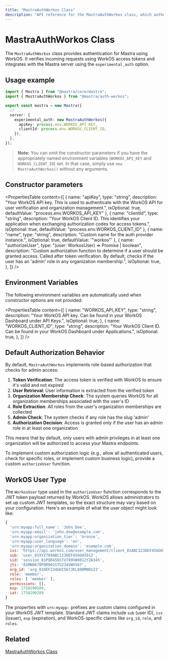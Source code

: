```yaml
---
title: "MastraAuthWorkos Class"
description: "API reference for the MastraAuthWorkos class, which authenticates Mastra applications using WorkOS authentication."
---
```


# MastraAuthWorkos Class

The `MastraAuthWorkos` class provides authentication for Mastra using WorkOS. It verifies incoming requests using WorkOS access tokens and integrates with the Mastra server using the `experimental_auth` option.

## Usage example

```typescript filename="src/mastra/index.ts" showLineNumbers copy
import { Mastra } from "@mastra/core/mastra";
import { MastraAuthWorkos } from "@mastra/auth-workos";

export const mastra = new Mastra({
  // ..
  server: {
    experimental_auth: new MastraAuthWorkos({
      apiKey: process.env.WORKOS_API_KEY,
      clientId: process.env.WORKOS_CLIENT_ID,
    }),
  },
});
```

> **Note:** You can omit the constructor parameters if you have the appropriately named environment variables (`WORKOS_API_KEY` and `WORKOS_CLIENT_ID`) set. In that case, simply use `new MastraAuthWorkos()` without any arguments.

## Constructor parameters

<PropertiesTable
content={[
{
name: "apiKey",
type: "string",
description: "Your WorkOS API key. This is used to authenticate with the WorkOS API for user verification and organization management.",
isOptional: true,
defaultValue: "process.env.WORKOS_API_KEY"
},
{
name: "clientId",
type: "string",
description: "Your WorkOS Client ID. This identifies your application when exchanging authorization codes for access tokens.",
isOptional: true,
defaultValue: "process.env.WORKOS_CLIENT_ID"
},
{
name: "name",
type: "string",
description: "Custom name for the auth provider instance.",
isOptional: true,
defaultValue: '"workos"'
},
{
name: "authorizeUser",
type: "(user: WorkosUser) => Promise<boolean> | boolean",
description: "Custom authorization function to determine if a user should be granted access. Called after token verification. By default, checks if the user has an 'admin' role in any organization membership.",
isOptional: true,
},
]}
/>

## Environment Variables

The following environment variables are automatically used when constructor options are not provided:

<PropertiesTable
content={[
{
name: "WORKOS_API_KEY",
type: "string",
description: "Your WorkOS API key. Can be found in your WorkOS Dashboard under API Keys.",
isOptional: true,
},
{
name: "WORKOS_CLIENT_ID",
type: "string",
description: "Your WorkOS Client ID. Can be found in your WorkOS Dashboard under Applications.",
isOptional: true,
},
]}
/>

## Default Authorization Behavior

By default, `MastraAuthWorkos` implements role-based authorization that checks for admin access:

1. **Token Verification**: The access token is verified with WorkOS to ensure it's valid and not expired
2. **User Retrieval**: User information is extracted from the verified token
3. **Organization Membership Check**: The system queries WorkOS for all organization memberships associated with the user's ID
4. **Role Extraction**: All roles from the user's organization memberships are collected
5. **Admin Check**: The system checks if any role has the slug 'admin'
6. **Authorization Decision**: Access is granted only if the user has an admin role in at least one organization

This means that by default, only users with admin privileges in at least one organization will be authorized to access your Mastra endpoints.

To implement custom authorization logic (e.g., allow all authenticated users, check for specific roles, or implement custom business logic), provide a custom `authorizeUser` function.

## WorkOS User Type

The `WorkosUser` type used in the `authorizeUser` function corresponds to the JWT token payload returned by WorkOS. WorkOS allows administrators to set up custom JWT templates, so the exact structure may vary based on your configuration. Here's an example of what the user object might look like:

```javascript
{
  'urn:myapp:full_name': 'John Doe',
  'urn:myapp:email': 'john.doe@example.com',
  'urn:myapp:organization_tier': 'bronze',
  'urn:myapp:user_language': 'en',
  'urn:myapp:organization_domain': 'example.com',
  iss: 'https://api.workos.com/user_management/client_01ABC123DEF456GHI789JKL012',
  sub: 'user_01XYZ789ABC123DEF456GHI012',
  sid: 'session_01PQR456STU789VWX012YZA345',
  jti: '01MNO678PQR901STU234VWX567',
  org_id: 'org_01DEF234GHI567JKL890MNO123',
  role: 'member',
  roles: [ 'member' ],
  permissions: [],
  exp: 1758290589,
  iat: 1758290289
}
```

The properties with `urn:myapp:` prefixes are custom claims configured in your WorkOS JWT template. Standard JWT claims include `sub` (user ID), `iss` (issuer), `exp` (expiration), and WorkOS-specific claims like `org_id`, `role`, and `roles`.

## Related

[MastraAuthWorkos Class](/docs/auth/workos)
